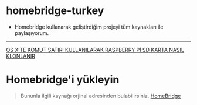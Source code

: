# homebridge-turkey
- Homebridge kullanarak geliştirdiğim projeyi tüm kaynakları ile paylaşıyorum.
---

[OS X’TE KOMUT SATIRI KULLANILARAK RASPBERRY Pİ SD KARTA NASIL KLONLANIR](https://hasanunal.org/os-xte-komut-satiri-kullanilarak-raspberry-pi-sd-karta-nasil-klonlanir/)

# Homebridge'i yükleyin
> Bununla ilgili kaynağı orjinal adresinden bulabilirsiniz. [HomeBridge](https://github.com/nfarina/homebridge)
